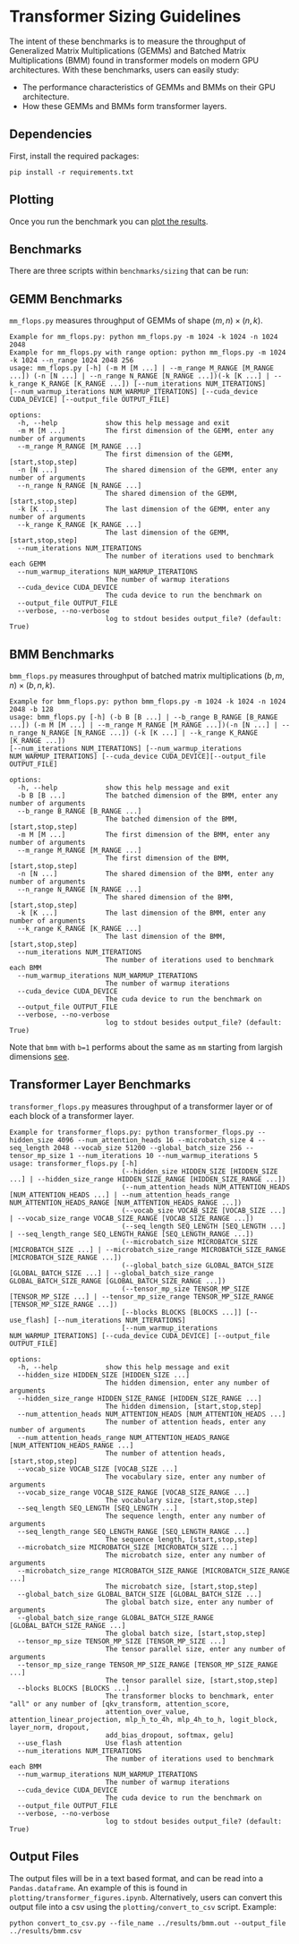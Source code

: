 # Transformer Sizing Guidelines

The intent of these benchmarks is to measure the throughput of Generalized Matrix Multiplications (GEMMs) and Batched Matrix Multiplications (BMM) found in transformer models on modern GPU architectures. With these benchmarks, users can easily study:
- The performance characteristics of GEMMs and BMMs on their GPU architecture.
- How these GEMMs and BMMs form transformer layers.

## Dependencies

First, install the required packages:
```
pip install -r requirements.txt
```

## Plotting

Once you run the benchmark you can [plot the results](plotting).

## Benchmarks

There are three scripts within `benchmarks/sizing` that can be run:

## GEMM Benchmarks
`mm_flops.py` measures throughput of GEMMs of shape $(m, n) \times (n, k)$.
```
Example for mm_flops.py: python mm_flops.py -m 1024 -k 1024 -n 1024 2048
Example for mm_flops.py with range option: python mm_flops.py -m 1024 -k 1024 --n_range 1024 2048 256
usage: mm_flops.py [-h] (-m M [M ...] | --m_range M_RANGE [M_RANGE ...]) (-n [N ...] | --n_range N_RANGE [N_RANGE ...])(-k [K ...] | --k_range K_RANGE [K_RANGE ...]) [--num_iterations NUM_ITERATIONS]
[--num_warmup_iterations NUM_WARMUP_ITERATIONS] [--cuda_device CUDA_DEVICE] [--output_file OUTPUT_FILE]

options:
  -h, --help            show this help message and exit
  -m M [M ...]          The first dimension of the GEMM, enter any number of arguments
  --m_range M_RANGE [M_RANGE ...]
                        The first dimension of the GEMM, [start,stop,step]
  -n [N ...]            The shared dimension of the GEMM, enter any number of arguments
  --n_range N_RANGE [N_RANGE ...]
                        The shared dimension of the GEMM, [start,stop,step]
  -k [K ...]            The last dimension of the GEMM, enter any number of arguments
  --k_range K_RANGE [K_RANGE ...]
                        The last dimension of the GEMM, [start,stop,step]
  --num_iterations NUM_ITERATIONS
                        The number of iterations used to benchmark each GEMM
  --num_warmup_iterations NUM_WARMUP_ITERATIONS
                        The number of warmup iterations
  --cuda_device CUDA_DEVICE
                        The cuda device to run the benchmark on
  --output_file OUTPUT_FILE
  --verbose, --no-verbose
                        log to stdout besides output_file? (default: True)
```

## BMM Benchmarks
`bmm_flops.py` measures throughput of batched matrix multiplications $(b,m,n)\times (b,n,k)$.
```
Example for bmm_flops.py: python bmm_flops.py -m 1024 -k 1024 -n 1024 2048 -b 128
usage: bmm_flops.py [-h] (-b B [B ...] | --b_range B_RANGE [B_RANGE ...]) (-m M [M ...] | --m_range M_RANGE [M_RANGE ...])(-n [N ...] | --n_range N_RANGE [N_RANGE ...]) (-k [K ...] | --k_range K_RANGE [K_RANGE ...])
[--num_iterations NUM_ITERATIONS] [--num_warmup_iterations NUM_WARMUP_ITERATIONS] [--cuda_device CUDA_DEVICE][--output_file OUTPUT_FILE]

options:
  -h, --help            show this help message and exit
  -b B [B ...]          The batched dimension of the BMM, enter any number of arguments
  --b_range B_RANGE [B_RANGE ...]
                        The batched dimension of the BMM, [start,stop,step]
  -m M [M ...]          The first dimension of the BMM, enter any number of arguments
  --m_range M_RANGE [M_RANGE ...]
                        The first dimension of the BMM, [start,stop,step]
  -n [N ...]            The shared dimension of the BMM, enter any number of arguments
  --n_range N_RANGE [N_RANGE ...]
                        The shared dimension of the BMM, [start,stop,step]
  -k [K ...]            The last dimension of the BMM, enter any number of arguments
  --k_range K_RANGE [K_RANGE ...]
                        The last dimension of the BMM, [start,stop,step]
  --num_iterations NUM_ITERATIONS
                        The number of iterations used to benchmark each BMM
  --num_warmup_iterations NUM_WARMUP_ITERATIONS
                        The number of warmup iterations
  --cuda_device CUDA_DEVICE
                        The cuda device to run the benchmark on
  --output_file OUTPUT_FILE
  --verbose, --no-verbose
                        log to stdout besides output_file? (default: True)
```

Note that `bmm` with `b=1` performs about the same as `mm` starting from largish dimensions [see](https://gist.github.com/malfet/6a17156d7f5663b8b12054a1beff3fe1).

## Transformer Layer Benchmarks
`transformer_flops.py` measures throughput of a transformer layer or of each block of a transformer layer.
```
Example for transformer_flops.py: python transformer_flops.py --hidden_size 4096 --num_attention_heads 16 --microbatch_size 4 --seq_length 2048 --vocab_size 51200 --global_batch_size 256 --tensor_mp_size 1 --num_iterations 10 --num_warmup_iterations 5
usage: transformer_flops.py [-h]
                            (--hidden_size HIDDEN_SIZE [HIDDEN_SIZE ...] | --hidden_size_range HIDDEN_SIZE_RANGE [HIDDEN_SIZE_RANGE ...])
                            (--num_attention_heads NUM_ATTENTION_HEADS [NUM_ATTENTION_HEADS ...] | --num_attention_heads_range NUM_ATTENTION_HEADS_RANGE [NUM_ATTENTION_HEADS_RANGE ...])
                            (--vocab_size VOCAB_SIZE [VOCAB_SIZE ...] | --vocab_size_range VOCAB_SIZE_RANGE [VOCAB_SIZE_RANGE ...])
                            (--seq_length SEQ_LENGTH [SEQ_LENGTH ...] | --seq_length_range SEQ_LENGTH_RANGE [SEQ_LENGTH_RANGE ...])
                            (--microbatch_size MICROBATCH_SIZE [MICROBATCH_SIZE ...] | --microbatch_size_range MICROBATCH_SIZE_RANGE [MICROBATCH_SIZE_RANGE ...])
                            (--global_batch_size GLOBAL_BATCH_SIZE [GLOBAL_BATCH_SIZE ...] | --global_batch_size_range GLOBAL_BATCH_SIZE_RANGE [GLOBAL_BATCH_SIZE_RANGE ...])
                            (--tensor_mp_size TENSOR_MP_SIZE [TENSOR_MP_SIZE ...] | --tensor_mp_size_range TENSOR_MP_SIZE_RANGE [TENSOR_MP_SIZE_RANGE ...])
                            [--blocks BLOCKS [BLOCKS ...]] [--use_flash] [--num_iterations NUM_ITERATIONS]
                            [--num_warmup_iterations NUM_WARMUP_ITERATIONS] [--cuda_device CUDA_DEVICE] [--output_file OUTPUT_FILE]

options:
  -h, --help            show this help message and exit
  --hidden_size HIDDEN_SIZE [HIDDEN_SIZE ...]
                        The hidden dimension, enter any number of arguments
  --hidden_size_range HIDDEN_SIZE_RANGE [HIDDEN_SIZE_RANGE ...]
                        The hidden dimension, [start,stop,step]
  --num_attention_heads NUM_ATTENTION_HEADS [NUM_ATTENTION_HEADS ...]
                        The number of attention heads, enter any number of arguments
  --num_attention_heads_range NUM_ATTENTION_HEADS_RANGE [NUM_ATTENTION_HEADS_RANGE ...]
                        The number of attention heads, [start,stop,step]
  --vocab_size VOCAB_SIZE [VOCAB_SIZE ...]
                        The vocabulary size, enter any number of arguments
  --vocab_size_range VOCAB_SIZE_RANGE [VOCAB_SIZE_RANGE ...]
                        The vocabulary size, [start,stop,step]
  --seq_length SEQ_LENGTH [SEQ_LENGTH ...]
                        The sequence length, enter any number of arguments
  --seq_length_range SEQ_LENGTH_RANGE [SEQ_LENGTH_RANGE ...]
                        The sequence length, [start,stop,step]
  --microbatch_size MICROBATCH_SIZE [MICROBATCH_SIZE ...]
                        The microbatch size, enter any number of arguments
  --microbatch_size_range MICROBATCH_SIZE_RANGE [MICROBATCH_SIZE_RANGE ...]
                        The microbatch size, [start,stop,step]
  --global_batch_size GLOBAL_BATCH_SIZE [GLOBAL_BATCH_SIZE ...]
                        The global batch size, enter any number of arguments
  --global_batch_size_range GLOBAL_BATCH_SIZE_RANGE [GLOBAL_BATCH_SIZE_RANGE ...]
                        The global batch size, [start,stop,step]
  --tensor_mp_size TENSOR_MP_SIZE [TENSOR_MP_SIZE ...]
                        The tensor parallel size, enter any number of arguments
  --tensor_mp_size_range TENSOR_MP_SIZE_RANGE [TENSOR_MP_SIZE_RANGE ...]
                        The tensor parallel size, [start,stop,step]
  --blocks BLOCKS [BLOCKS ...]
                        The transformer blocks to benchmark, enter "all" or any number of [qkv_transform, attention_score,
                        attention_over_value, attention_linear_projection, mlp_h_to_4h, mlp_4h_to_h, logit_block, layer_norm, dropout,
                        add_bias_dropout, softmax, gelu]
  --use_flash           Use flash attention
  --num_iterations NUM_ITERATIONS
                        The number of iterations used to benchmark each BMM
  --num_warmup_iterations NUM_WARMUP_ITERATIONS
                        The number of warmup iterations
  --cuda_device CUDA_DEVICE
                        The cuda device to run the benchmark on
  --output_file OUTPUT_FILE
  --verbose, --no-verbose
                        log to stdout besides output_file? (default: True)
```

## Output Files
The output files will be in a text based format, and can be read into a `Pandas.dataframe`. An example of this is found in `plotting/transformer_figures.ipynb`. Alternatively, users can convert this output file into a csv using the `plotting/convert_to_csv` script.
Example:
```
python convert_to_csv.py --file_name ../results/bmm.out --output_file ../results/bmm.csv
```
